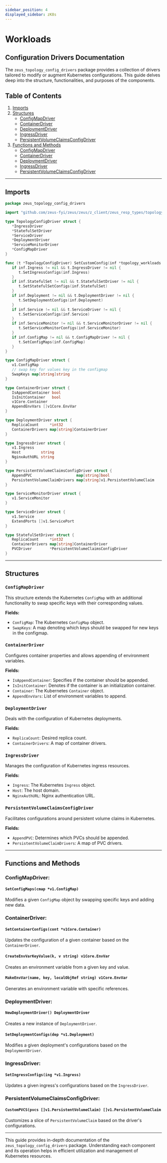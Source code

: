 ```yaml
---
sidebar_position: 4
displayed_sidebar: zK8s
---
```


# Workloads

## Configuration Drivers Documentation

The `zeus_topology_config_drivers` package provides a collection of drivers tailored to modify or augment Kubernetes
configurations. This guide delves deep into the structure, functionalities, and purposes of the components.

## Table of Contents

1. [Imports](#imports)
2. [Structures](#structures)
    - [ConfigMapDriver](#configmapdriver)
    - [ContainerDriver](#containerdriver)
    - [DeploymentDriver](#deploymentdriver)
    - [IngressDriver](#ingressdriver)
    - [PersistentVolumeClaimsConfigDriver](#persistentvolumeclaimsconfigdriver)
3. [Functions and Methods](#functions-and-methods)
    - [ConfigMapDriver](#configmapdriver)
    - [ContainerDriver](#containerdriver)
    - [DeploymentDriver](#deploymentdriver)
    - [IngressDriver](#ingressdriver)
    - [PersistentVolumeClaimsConfigDriver](#persistentvolumeclaimsconfigdriver)

---

## Imports

```go
package zeus_topology_config_drivers

import "github.com/zeus-fyi/zeus/zeus/z_client/zeus_resp_types/topology_workloads"

type TopologyConfigDriver struct {
   *IngressDriver
   *StatefulSetDriver
   *ServiceDriver
   *DeploymentDriver
   *ServiceMonitorDriver
   *ConfigMapDriver
}

func (t *TopologyConfigDriver) SetCustomConfig(inf *topology_workloads.TopologyBaseInfraWorkload) {
   if inf.Ingress != nil && t.IngressDriver != nil {
      t.SetIngressConfigs(inf.Ingress)
   }
   if inf.StatefulSet != nil && t.StatefulSetDriver != nil {
      t.SetStatefulSetConfigs(inf.StatefulSet)
   }
   if inf.Deployment != nil && t.DeploymentDriver != nil {
      t.SetDeploymentConfigs(inf.Deployment)
   }
   if inf.Service != nil && t.ServiceDriver != nil {
      t.SetServiceConfigs(inf.Service)
   }
   if inf.ServiceMonitor != nil && t.ServiceMonitorDriver != nil {
      t.SetServiceMonitorConfigs(inf.ServiceMonitor)
   }
   if inf.ConfigMap != nil && t.ConfigMapDriver != nil {
      t.SetConfigMaps(inf.ConfigMap)
   }
}

type ConfigMapDriver struct {
   v1.ConfigMap
   // swap key for values key in the configmap
   SwapKeys map[string]string
}

type ContainerDriver struct {
   IsAppendContainer bool
   IsInitContainer   bool
   v1Core.Container
   AppendEnvVars []v1Core.EnvVar
}

type DeploymentDriver struct {
   ReplicaCount     *int32
   ContainerDrivers map[string]ContainerDriver
}

type IngressDriver struct {
   v1.Ingress
   Host         string
   NginxAuthURL string
}

type PersistentVolumeClaimsConfigDriver struct {
   AppendPVC                    map[string]bool
   PersistentVolumeClaimDrivers map[string]v1.PersistentVolumeClaim
}

type ServiceMonitorDriver struct {
   v1.ServiceMonitor
}

type ServiceDriver struct {
   v1.Service
   ExtendPorts []v1.ServicePort
}

type StatefulSetDriver struct {
   ReplicaCount     *int32
   ContainerDrivers map[string]ContainerDriver
   PVCDriver        *PersistentVolumeClaimsConfigDriver
}
```

---

## Structures

### `ConfigMapDriver`

This structure extends the Kubernetes `ConfigMap` with an additional functionality to swap specific keys with their
corresponding values.

**Fields:**

- `ConfigMap`: The Kubernetes `ConfigMap` object.
- `SwapKeys`: A map denoting which keys should be swapped for new keys in the configmap.

### `ContainerDriver`

Configures container properties and allows appending of environment variables.

**Fields:**

- `IsAppendContainer`: Specifies if the container should be appended.
- `IsInitContainer`: Denotes if the container is an initialization container.
- `Container`: The Kubernetes `Container` object.
- `AppendEnvVars`: List of environment variables to append.

### `DeploymentDriver`

Deals with the configuration of Kubernetes deployments.

**Fields:**

- `ReplicaCount`: Desired replica count.
- `ContainerDrivers`: A map of container drivers.

### `IngressDriver`

Manages the configuration of Kubernetes ingress resources.

**Fields:**

- `Ingress`: The Kubernetes `Ingress` object.
- `Host`: The host domain.
- `NginxAuthURL`: Nginx authentication URL.

### `PersistentVolumeClaimsConfigDriver`

Facilitates configurations around persistent volume claims in Kubernetes.

**Fields:**

- `AppendPVC`: Determines which PVCs should be appended.
- `PersistentVolumeClaimDrivers`: A map of PVC drivers.

---

## Functions and Methods

### ConfigMapDriver:

#### `SetConfigMaps(cmap *v1.ConfigMap)`

Modifies a given `ConfigMap` object by swapping specific keys and adding new data.

### ContainerDriver:

#### `SetContainerConfigs(cont *v1Core.Container)`

Updates the configuration of a given container based on the `ContainerDriver`.

#### `CreateEnvVarKeyValue(k, v string) v1Core.EnvVar`

Creates an environment variable from a given key and value.

#### `MakeEnvVar(name, key, localObjRef string) v1Core.EnvVar`

Generates an environment variable with specific references.

### DeploymentDriver:

#### `NewDeploymentDriver() DeploymentDriver`

Creates a new instance of `DeploymentDriver`.

#### `SetDeploymentConfigs(dep *v1.Deployment)`

Modifies a given deployment's configurations based on the `DeploymentDriver`.

### IngressDriver:

#### `SetIngressConfigs(ing *v1.Ingress)`

Updates a given ingress's configurations based on the `IngressDriver`.

### PersistentVolumeClaimsConfigDriver:

#### `CustomPVCS(pvcs []v1.PersistentVolumeClaim) []v1.PersistentVolumeClaim`

Customizes a slice of `PersistentVolumeClaim` based on the driver's configurations.

---

This guide provides in-depth documentation of the `zeus_topology_config_drivers` package. Understanding each component
and its operation helps in efficient utilization and management of Kubernetes resources.
